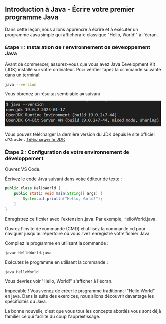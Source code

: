 ## Introduction à Java - Écrire votre premier programme Java
Dans cette leçon, nous allons apprendre à écrire et à exécuter un programme Java simple qui affichera le classique "Hello, World!" à l'écran.

### Étape 1 : Installation de l'environnement de développement Java
Avant de commencer, assurez-vous que vous avez Java Development Kit (JDK) installé sur votre ordinateur. Pour vérifier tapez la commande suivante dans un terminal:

```bash
java --version
```
Vous obtenez un résultat semblable au suivant

![Resultats attendus](Images/bash_java_version.png)

Vous pouvez télécharger la dernière version du JDK depuis le site officiel d'Oracle : [Télécharger le JDK](https://www.oracle.com/java/technologies/javase-downloads.html)

### Étape 2 : Configuration de votre environnement de développement

Ouvrez VS Code.

Écrivez le code Java suivant dans votre éditeur de texte :

```java
public class HelloWorld {
    public static void main(String[] args) {
        System.out.println("Hello, World!");
    }
}
```

Enregistrez ce fichier avec l'extension .java. Par exemple, HelloWorld.java.

Ouvrez l'invite de commande (CMD) et utilisez la commande cd pour naviguer jusqu'au répertoire où vous avez enregistré votre fichier Java.

Compilez le programme en utilisant la commande :

```bash
javac HelloWorld.java
```

Exécutez le programme en utilisant la commande :

```bash
java HelloWorld
```

Vous devriez voir "Hello, World!" s'afficher à l'écran.

Impecable ! Vous venez de créer le programme traditionnel "Hello World" en java. Dans la suite des exercices, nous allons découvrir davantage les spécificités du Java. 

La bonne nouvelle, c'est que vous tous les concepts abordés vous sont déjà familier ce qui facilite du coup l'apprentissage.
